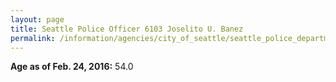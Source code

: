 ```yaml
---
layout: page
title: Seattle Police Officer 6103 Joselito U. Banez
permalink: /information/agencies/city_of_seattle/seattle_police_department/copbook/6103/
---
```


**Age as of Feb. 24, 2016:** 54.0
